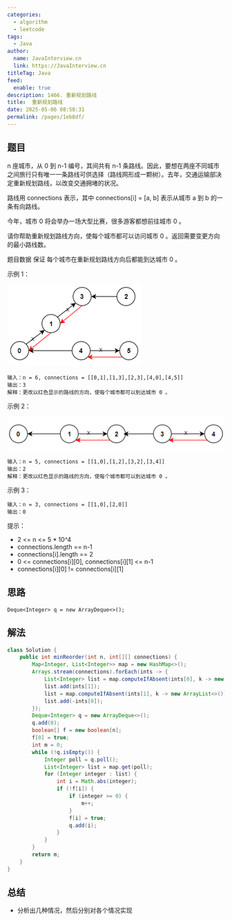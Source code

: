 ```yaml
---
categories: 
  - algorithm
  - leetcode
tags: 
  - Java
author: 
  name: JavaInterview.cn
  link: https://JavaInterview.cn
titleTag: Java
feed: 
  enable: true
description: 1466. 重新规划路线
title:  重新规划路线
date: 2025-05-06 08:58:31
permalink: /pages/1eb8df/
---
```


## 题目

n 座城市，从 0 到 n-1 编号，其间共有 n-1 条路线。因此，要想在两座不同城市之间旅行只有唯一一条路线可供选择（路线网形成一颗树）。去年，交通运输部决定重新规划路线，以改变交通拥堵的状况。

路线用 connections 表示，其中 connections[i] = [a, b] 表示从城市 a 到 b 的一条有向路线。

今年，城市 0 将会举办一场大型比赛，很多游客都想前往城市 0 。

请你帮助重新规划路线方向，使每个城市都可以访问城市 0 。返回需要变更方向的最小路线数。

题目数据 保证 每个城市在重新规划路线方向后都能到达城市 0 。



示例 1：

![sample_1_1819.png](../../../media/pictures/leetcode/sample_1_1819.png)

    输入：n = 6, connections = [[0,1],[1,3],[2,3],[4,0],[4,5]]
    输出：3
    解释：更改以红色显示的路线的方向，使每个城市都可以到达城市 0 。
示例 2：

![sample_2_1819.png](../../../media/pictures/leetcode/sample_2_1819.png)

    输入：n = 5, connections = [[1,0],[1,2],[3,2],[3,4]]
    输出：2
    解释：更改以红色显示的路线的方向，使每个城市都可以到达城市 0 。
示例 3：

    输入：n = 3, connections = [[1,0],[2,0]]
    输出：0


提示：

* 2 <= n <= 5 * 10^4
* connections.length == n-1
* connections[i].length == 2
* 0 <= connections[i][0], connections[i][1] <= n-1
* connections[i][0] != connections[i][1]


## 思路

    Deque<Integer> q = new ArrayDeque<>();

## 解法
```java
class Solution {
    public int minReorder(int n, int[][] connections) {
        Map<Integer, List<Integer>> map = new HashMap<>();
        Arrays.stream(connections).forEach(ints -> {
            List<Integer> list = map.computeIfAbsent(ints[0], k -> new ArrayList<>());
            list.add(ints[1]);
            list = map.computeIfAbsent(ints[1], k -> new ArrayList<>());
            list.add(-ints[0]);
        });
        Deque<Integer> q = new ArrayDeque<>();
        q.add(0);
        boolean[] f = new boolean[n];
        f[0] = true;
        int m = 0;
        while (!q.isEmpty()) {
            Integer poll = q.poll();
            List<Integer> list = map.get(poll);
            for (Integer integer : list) {
                int i = Math.abs(integer);
                if (!f[i]) {
                    if (integer >= 0) {
                        m++;
                    }
                    f[i] = true;
                    q.add(i);
                }
            }
        }
        return m;
    }
}

```

## 总结

- 分析出几种情况，然后分别对各个情况实现 
